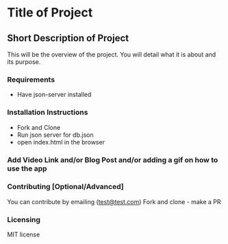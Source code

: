 # Title of Project
## Short Description of Project
This will be the overview of the project. You will detail what it is about and its purpose. 

### Requirements
* Have json-server installed

### Installation Instructions
* Fork and Clone
* Run json server for db.json
* open index.html in the browser

### Add Video Link and/or Blog Post and/or adding a gif on how to use the app

### Contributing [Optional/Advanced]
You can contribute by emailing (test@test.com)
Fork and clone - make a PR

### Licensing
MIT license